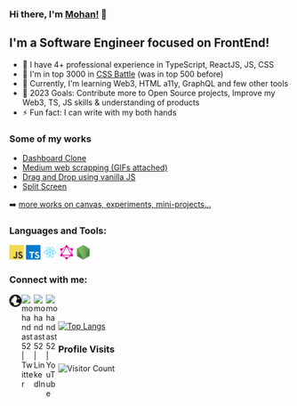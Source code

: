 ### Hi there, I'm [Mohan!](https://mohandast52.vercel.app) 👋


## I'm a Software Engineer focused on FrontEnd!

- 🔭 I have 4+ professional experience in TypeScript, ReactJS, JS, CSS
- 🔱 I'm in top 3000 in [CSS Battle](https://cssbattle.dev/player/mohandast52) (was in top 500 before)
- 🎉 Currently, I'm learning Web3, HTML a11y, GraphQL and few other tools
- 🥅 2023 Goals: Contribute more to Open Source projects, Improve my Web3, TS, JS skills & understanding of products
- ⚡ Fun fact: I can write with my both hands

### Some of my works

- [Dashboard Clone](https://mohandast52.vercel.app/dashboard)
- [Medium web scrapping (GIFs attached)](https://github.com/mohandast52/medium-scrapper)
- [Drag and Drop using vanilla JS](https://mohandast52.github.io/MyCodes/html/dragAndDrop.html)
- [Split Screen](https://mohandast52.github.io/MyCodes/html/splitScreenSlider.html)

➡️ [more works on canvas, experiments, mini-projects...](https://mohandast52.github.io/MyCodes/)


### Languages and Tools:

<code><img height="26" src="https://raw.githubusercontent.com/github/explore/80688e429a7d4ef2fca1e82350fe8e3517d3494d/topics/javascript/javascript.png"></code>
<code><img height="26" src="https://raw.githubusercontent.com/github/explore/80688e429a7d4ef2fca1e82350fe8e3517d3494d/topics/typescript/typescript.png"></code>
<code><img height="26" src="https://raw.githubusercontent.com/github/explore/80688e429a7d4ef2fca1e82350fe8e3517d3494d/topics/react/react.png"></code>
<code><img height="26" src="https://raw.githubusercontent.com/github/explore/5c058a388828bb5fde0bcafd4bc867b5bb3f26f3/topics/graphql/graphql.png"></code>
<code><img height="26" src="https://raw.githubusercontent.com/github/explore/80688e429a7d4ef2fca1e82350fe8e3517d3494d/topics/nodejs/nodejs.png"></code>   


### Connect with me:

[<img align="left" alt="mohandast52 | Github" width="22px" src="https://raw.githubusercontent.com/iconic/open-iconic/master/svg/globe.svg" />][website]
[<img align="left" alt="mohandast52 | Twitter" width="22px" src="https://cdn.jsdelivr.net/npm/simple-icons@v3/icons/twitter.svg" />][twitter]
[<img align="left" alt="mohandast52 | LinkedIn" width="22px" src="https://cdn.jsdelivr.net/npm/simple-icons@v3/icons/linkedin.svg" />][linkedin]
[<img align="left" alt="mohandast52 | YouTube" width="22px" src="https://cdn.jsdelivr.net/npm/simple-icons@v3/icons/youtube.svg" />][youtube]

<br />
<br />

[![Top Langs](https://github-readme-stats.vercel.app/api/top-langs/?username=mohandast52&layout=compact&theme=material-palenight)](https://github.com/mohandast52/github-readme-stats)

[website]: https://mohandast52.vercel.app/dashboard
[twitter]: https://twitter.com/Mohan_Das_
[linkedin]: https://www.linkedin.com/in/mohandast52/
[youtube]: https://www.youtube.com/channel/UCeo6vCGdYA0C0Bn3cnb5hQg

### Profile Visits
![Visitor Count](https://profile-counter.glitch.me/mohandast52/count.svg)
